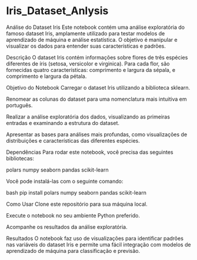 # Iris_Dataset_Anlysis
Análise do Dataset Iris
Este notebook contém uma análise exploratória do famoso dataset Iris, amplamente utilizado para testar modelos de aprendizado de máquina e análise estatística. O objetivo é manipular e visualizar os dados para entender suas características e padrões.

Descrição
O dataset Iris contém informações sobre flores de três espécies diferentes de íris (setosa, versicolor e virginica). Para cada flor, são fornecidas quatro características: comprimento e largura da sépala, e comprimento e largura da pétala.

Objetivo do Notebook
Carregar o dataset Iris utilizando a biblioteca sklearn.

Renomear as colunas do dataset para uma nomenclatura mais intuitiva em português.

Realizar a análise exploratória dos dados, visualizando as primeiras entradas e examinando a estrutura do dataset.

Apresentar as bases para análises mais profundas, como visualizações de distribuições e características das diferentes espécies.

Dependências
Para rodar este notebook, você precisa das seguintes bibliotecas:

polars
numpy
seaborn
pandas
scikit-learn

Você pode instalá-las com o seguinte comando:

bash
pip install polars numpy seaborn pandas scikit-learn

Como Usar
Clone este repositório para sua máquina local.

Execute o notebook no seu ambiente Python preferido.

Acompanhe os resultados da análise exploratória.

Resultados
O notebook faz uso de visualizações para identificar padrões nas variáveis do dataset Iris e permite uma fácil integração com modelos de aprendizado de máquina para classificação e previsão.
